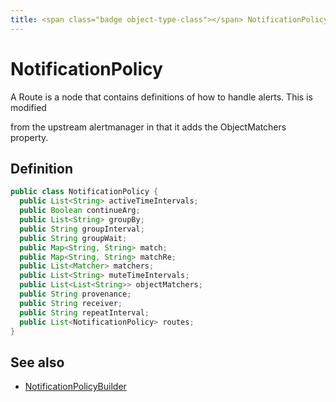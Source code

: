 ```yaml
---
title: <span class="badge object-type-class"></span> NotificationPolicy
---
```

# <span class="badge object-type-class"></span> NotificationPolicy

A Route is a node that contains definitions of how to handle alerts. This is modified

from the upstream alertmanager in that it adds the ObjectMatchers property.

## Definition

```java
public class NotificationPolicy {
  public List<String> activeTimeIntervals;
  public Boolean continueArg;
  public List<String> groupBy;
  public String groupInterval;
  public String groupWait;
  public Map<String, String> match;
  public Map<String, String> matchRe;
  public List<Matcher> matchers;
  public List<String> muteTimeIntervals;
  public List<List<String>> objectMatchers;
  public String provenance;
  public String receiver;
  public String repeatInterval;
  public List<NotificationPolicy> routes;
}
```
## See also

 * <span class="badge builder"></span> [NotificationPolicyBuilder](./builder-NotificationPolicyBuilder.md)
